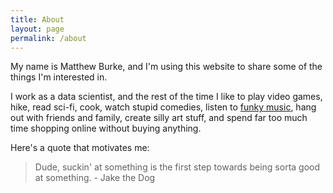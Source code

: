 ```yaml
---
title: About
layout: page
permalink: /about
---
```


My name is Matthew Burke, and I'm using this website to share some of the things I'm interested in.

I work as a data scientist, and the rest of the time I like to play video games, hike, read sci-fi, cook, watch stupid comedies, listen to [funky music](https://vulfpeck.com/), hang out with friends and family, create silly art stuff, and spend far too much time shopping online without buying anything.

Here's a quote that motivates me:

> Dude, suckin' at something is the first step towards being sorta good at something. - Jake the Dog
